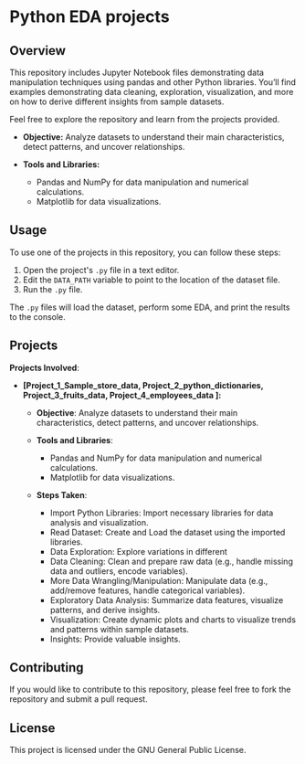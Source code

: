 # Python EDA projects

## Overview

This repository includes Jupyter Notebook files demonstrating data manipulation techniques using pandas and other Python libraries. You’ll find examples demonstrating data cleaning, exploration, visualization, and more on how to derive different insights from sample datasets.

Feel free to explore the repository and learn from the projects provided. 

* **Objective:** Analyze datasets to understand their main characteristics, detect patterns, and uncover relationships.
  
* **Tools and Libraries:** 
  * Pandas and NumPy for data manipulation and numerical calculations.
  * Matplotlib for data visualizations.

## Usage

To use one of the projects in this repository, you can follow these steps:

1. Open the project's `.py` file in a text editor.
2. Edit the `DATA_PATH` variable to point to the location of the dataset file.
3. Run the `.py` file.

The `.py` files will load the dataset, perform some EDA, and print the results to the console.

## Projects

**Projects Involved**:

* **[Project_1_Sample_store_data, Project_2_python_dictionaries, Project_3_fruits_data, Project_4_employees_data ]:**
  
    - **Objective**: Analyze datasets to understand their main characteristics, detect patterns, and uncover relationships.
      
    - **Tools and Libraries**:
        - Pandas and NumPy for data manipulation and numerical calculations.
        - Matplotlib for data visualizations.
          
    - **Steps Taken**:
      
        * Import Python Libraries:
           Import necessary libraries for data analysis and visualization.
        * Read Dataset:
           Create and Load the dataset using the imported libraries.
        * Data Exploration:
           Explore variations in different  
        * Data Cleaning:
           Clean and prepare raw data (e.g., handle missing data and outliers, encode variables).
        * More Data Wrangling/Manipulation:
           Manipulate data (e.g., add/remove features, handle categorical variables).
        * Exploratory Data Analysis:
            Summarize data features, visualize patterns, and derive insights.
        * Visualization:
            Create dynamic plots and charts to visualize trends and patterns within sample datasets.
        * Insights:
            Provide valuable insights. 
         
## Contributing

If you would like to contribute to this repository, please feel free to fork the repository and submit a pull request.

## License

This project is licensed under the GNU General Public License.
